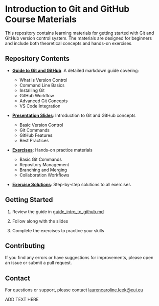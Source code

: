 # Introduction to Git and GitHub Course Materials

This repository contains learning materials for getting started with Git and GitHub version control system. The materials are designed for beginners and include both theoretical concepts and hands-on exercises.

## Repository Contents

- **[Guide to Git and GitHub](guide_intro_to_github.md)**: A detailed markdown guide covering:
  - What is Version Control
  - Command Line Basics
  - Installing Git
  - GitHub Workflow
  - Advanced Git Concepts
  - VS Code Integration

- **[Presentation Slides](slides_intro_to_github.pdf)**: Introduction to Git and GitHub concepts
  - Basic Version Control
  - Git Commands
  - GitHub Features
  - Best Practices

- **[Exercises](exercises_github_class.pdf)**: Hands-on practice materials
  - Basic Git Commands
  - Repository Management
  - Branching and Merging
  - Collaboration Workflows

- **[Exercise Solutions](exercises_github_answers.pdf)**: Step-by-step solutions to all exercises

## Getting Started

1. Review the guide in [guide_intro_to_github.md](guide_intro_to_github.md)

2. Follow along with the slides

3. Complete the exercises to practice your skills

## Contributing

If you find any errors or have suggestions for improvements, please open an issue or submit a pull request.

## Contact

For questions or support, please contact [laurencaroline.leek@eui.eu](mailto:laurencaroline.leek@eui.eu)

ADD TEXT HERE 